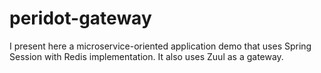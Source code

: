 # peridot-gateway
I present here a microservice-oriented application demo that uses Spring Session with Redis implementation. It also uses Zuul as a gateway. 
